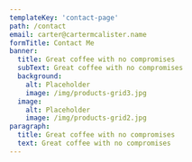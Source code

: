 ```yaml
---
templateKey: 'contact-page'
path: /contact
email: carter@cartermcalister.name
formTitle: Contact Me
banner:
  title: Great coffee with no compromises
  subText: Great coffee with no compromises
  background:
    alt: Placeholder
    image: /img/products-grid3.jpg
  image:
    alt: Placeholder
    image: /img/products-grid2.jpg
paragraph:
  title: Great coffee with no compromises
  text: Great coffee with no compromises
---
```

